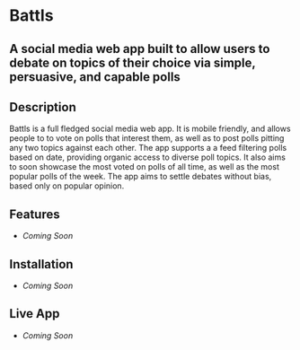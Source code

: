 # Battls
## A social media web app built to allow users to debate on topics of their choice via simple, persuasive, and capable polls 

## Description
Battls is a full fledged social media web app. It is mobile friendly, and allows people to to vote on polls that interest them, as well as to post polls pitting any two topics against each other. The app supports a a feed filtering polls based on date, providing organic access to diverse poll topics. It also aims to soon showcase the most voted on polls of all time, as well as the most popular polls of the week. The app aims to settle debates without bias, based only on popular opinion.

## Features
* _Coming Soon_

## Installation
* _Coming Soon_

## Live App
* _Coming Soon_
